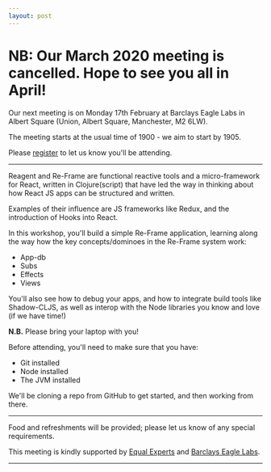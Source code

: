 ```yaml
---
layout: post
---
```


# NB: Our March 2020 meeting is cancelled. Hope to see you all in April!

Our next meeting is on Monday 17th February at Barclays Eagle Labs in Albert Square (Union, Albert Square, Manchester, M2 6LW).

The meeting starts at the usual time of 1900 - we aim to start by 1905.

Please [register][eventbrite] to let us know you'll be attending.

---

Reagent and Re-Frame are functional reactive tools and a micro-framework for React, written in Clojure(script) that have 
led the way in thinking about how React JS apps can be structured and written.

Examples of their influence are JS frameworks like Redux, and the introduction of Hooks into React.

In this workshop, you'll build a simple Re-Frame application, learning along the way how the key concepts/dominoes in the Re-Frame system work:

- App-db
- Subs
- Effects
- Views

You'll also see how to debug your apps, and how to integrate build tools like Shadow-CLJS, as well as interop with the Node libraries you know and love (if we have time!)

**N.B.** Please bring your laptop with you!

Before attending, you'll need to make sure that you have:

- Git installed
- Node installed
- The JVM installed

We'll be cloning a repo from GitHub to get started, and then working from there.

---

Food and refreshments will be provided; please let us know of any special requirements.

This meeting is kindly supported by [Equal Experts][EE] and [Barclays Eagle Labs][EagleLabs].

---

[eventbrite]: https://www.eventbrite.co.uk/e/lambda-lounge-february-2020-reagent-re-frame-workshop-tickets-93046004103
[EagleLabs]: https://labs.uk.barclays/
[EE]: https://www.equalexperts.com/

